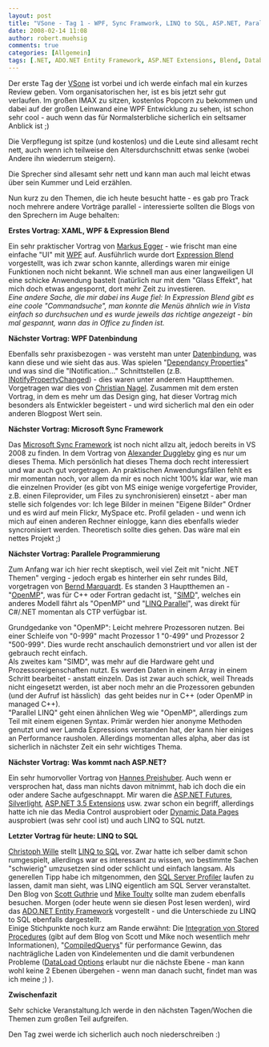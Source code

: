```yaml
---
layout: post
title: "VSone - Tag 1 - WPF, Sync Framwork, LINQ to SQL, ASP.NET, Parallel Extensions"
date: 2008-02-14 11:08
author: robert.muehsig
comments: true
categories: [Allgemein]
tags: [.NET, ADO.NET Entity Framework, ASP.NET Extensions, Blend, Databinding, LINQ to SQL, Parallel Extensions, Silverlight, Sync Framework, Visual Studio 2008, VSone, WPF, XAML]
---
```

<p>Der erste Tag der <a href="http://www.vsone.de/">VSone</a> ist vorbei und ich werde einfach mal ein kurzes Review geben. Vom organisatorischen her, ist es bis jetzt sehr gut verlaufen. Im großen IMAX zu sitzen, kostenlos Popcorn zu bekommen und dabei auf der großen Leinwand eine WPF Entwicklung zu sehen, ist schon sehr cool - auch wenn das für Normalsterbliche sicherlich ein seltsamer Anblick ist ;)</p> <p>Die Verpflegung ist spitze (und kostenlos) und die Leute sind allesamt recht nett, auch wenn ich teilweise den Altersdurchschnitt etwas senke (wobei Andere ihn wiederrum steigern).</p> <p>Die Sprecher sind allesamt sehr nett und kann man auch mal leicht etwas über sein Kummer und Leid erzählen.</p> <p>Nun kurz zu den Themen, die ich heute besucht hatte - es gab pro Track noch mehrere andere Vorträge parallel - interessierte sollten die Blogs von den Sprechern im Auge behalten:</p> <p><strong>Erstes Vortrag: XAML, WPF &amp; Expression Blend</strong></p> <p>Ein sehr praktischer Vortrag von <a href="http://www.markusegger.com/Blog/Index.aspx">Markus Egger</a> - wie frischt man eine einfache "UI" mit <a href="http://de.wikipedia.org/wiki/Windows_Presentation_Foundation">WPF</a> auf. Ausführlich wurde dort <a href="http://www.microsoft.com/expression/products/overview.aspx?key=blend">Expression Blend</a> vorgestellt, was ich zwar schon kannte, allerdings waren mir einige Funktionen noch nicht bekannt. Wie schnell man aus einer langweiligen UI eine schicke Anwendung bastelt (natürlich nur mit dem "Glass Effekt", hat mich doch etwas angespornt, dort mehr Zeit zu investieren.<br><em>Eine andere Sache, die mir dabei ins Auge fiel: In Expression Blend gibt es eine coole "Commandsuche", man konnte die Menüs ähnlich wie in Vista einfach so durchsuchen und es wurde jeweils das richtige angezeigt - bin mal gespannt, wann das in Office zu finden ist.</em></p> <p><strong>Nächster Vortrag: WPF Datenbindung</strong></p> <p>Ebenfalls sehr praxisbezogen - was versteht man unter <a href="http://blogs.msdn.com/msdnat/archive/2007/01/29/wpf-databinding-tutorial.aspx">Datenbindung</a>, was kann diese und wie sieht das aus. Was spielen "<a href="http://msdn2.microsoft.com/en-us/library/ms752914.aspx">Dependancy Properties</a>" und was sind die "INotification..." Schnittstellen (z.B. <a href="http://msdn2.microsoft.com/en-us/library/system.componentmodel.inotifypropertychanged.aspx">INotifyPropertyChanged</a>) - dies waren unter anderem Hauptthemen. Vorgetragen war dies von <a href="http://blogs.thinktecture.com/cnagel/">Christian Nagel</a>. Zusammen mit dem ersten Vortrag, in dem es mehr um das Design ging, hat dieser Vortrag mich besonders als Entwickler begeistert - und wird sicherlich mal den ein oder anderen Blogpost Wert sein.</p> <p><strong>Nächster Vortrag: Microsoft Sync Framework</strong></p> <p>Das <a href="http://msdn2.microsoft.com/en-us/sync/default.aspx">Microsoft Sync Framework</a> ist noch nicht allzu alt, jedoch bereits in VS 2008 zu finden. In dem Vortrag von <a href="http://alexduggleby.com/">Alexander Duggleby</a> ging es nur um dieses Thema. Mich persönlich hat dieses Thema doch recht interessiert und war auch gut vorgetragen. An praktischen Anwendungsfällen fehlt es mir momentan noch, vor allem da mir es noch nicht 100% klar war, wie man die einzelnen Provider (es gibt von MS einige wenige vorgefertige Provider, z.B. einen Fileprovider, um Files zu synchronisieren) einsetzt - aber man stelle sich folgendes vor: Ich lege Bilder in meinen "Eigene Bilder" Ordner und es wird auf mein Flickr, MySpace etc. Profil geladen - und wenn ich mich auf einen anderen Rechner einlogge, kann dies ebenfalls wieder syncronisiert werden. Theoretisch sollte dies gehen. Das wäre mal ein nettes Projekt ;)</p> <p><strong>Nächster Vortrag: Parallele Programmierung</strong></p> <p>Zum Anfang war ich hier recht skeptisch, weil viel Zeit mit "nicht .NET Themen" verging - jedoch ergab es hinterher ein sehr rundes Bild, vorgetragen von <a href="http://www.gosky.de/dotNet/default.htm">Bernd Marquardt</a>. Es standen 3 Hauptthemen an - "<a href="http://de.wikipedia.org/wiki/OpenMP">OpenMP</a>", was für C++ oder Fortran gedacht ist, "<a href="http://en.wikipedia.org/wiki/SIMD">SIMD</a>", welches ein anderes Modell fährt als "OpenMP" und "<a href="http://msdn.microsoft.com/msdnmag/issues/07/10/PLINQ/default.aspx?loc=de">LINQ Parallel</a>", was direkt für C#/.NET momentan als CTP verfügbar ist.</p> <p>Grundgedanke von "OpenMP": Leicht mehrere Prozessoren nutzen. Bei einer Schleife von "0-999" macht Prozessor 1 "0-499" und Prozessor 2 "500-999". Dies wurde recht anschaulich demonstriert und vor allen ist der gebrauch recht einfach.<br>Als zweites kam "SIMD", was mehr auf die Hardware geht und Prozessoreigenschaften nutzt. Es werden Daten in einem Array in einem Schritt bearbeitet - anstatt einzeln. Das ist zwar auch schick, weil Threads nicht eingesetzt werden, ist aber noch mehr an die Prozessoren gebunden (und der Aufruf ist hässlich)&nbsp; das geht beides nur in C++ (oder OpenMP in managed C++).<br>"Parallel LINQ" geht einen ähnlichen Weg wie "OpenMP", allerdings zum Teil mit einem eigenen Syntax. Primär werden hier anonyme Methoden genutzt und wer Lamda Expressions verstanden hat, der kann hier einiges an Performance rausholen. Allerdings momentan alles alpha, aber das ist sicherlich in nächster Zeit ein sehr wichtiges Thema.</p> <p><strong>Nächster Vortrag:</strong> <strong>Was kommt nach ASP.NET?</strong></p> <p>Ein sehr humorvoller Vortrag von <a href="http://www.preishuber.net/">Hannes Preishuber</a>. Auch wenn er versprochen hat, dass man nichts davon mitnimmt, hab ich doch die ein oder andere Sache aufgeschnappt. Mir waren die <a href="http://www.asp.net/downloads/futures/">ASP.NET Futures</a>, <a href="http://de.wikipedia.org/wiki/Silverlight">Silverlight</a>, <a href="http://quickstarts.asp.net/3-5-extensions/">ASP.NET 3.5 Extensions</a> usw. zwar schon ein begriff, allerdings hatte ich nie das Media Control ausprobiert oder <a href="http://quickstarts.asp.net/3-5-extensions/dyndata/default.aspx">Dynamic Data Pages</a> ausprobiert (was sehr cool ist) und auch LINQ to SQL nutzt.</p> <p><strong>Letzter Vortrag für heute: LINQ to SQL</strong></p> <p><a href="http://chrison.net/">Christoph Wille</a> stellt <a href="http://msdn2.microsoft.com/en-us/library/bb425822.aspx">LINQ to SQL</a> vor. Zwar hatte ich selber damit schon rumgespielt, allerdings war es interessant zu wissen, wo bestimmte Sachen "schwierig" umzusetzen sind oder schlicht und einfach langsam. Als generellen Tipp habe ich mitgenommen, den <a href="http://technet.microsoft.com/de-de/library/ms181091.aspx">SQL Server Profiler</a> laufen zu lassen, damit man sieht, was LINQ eigentlich am SQL Server veranstaltet. Den Blog von <a href="http://weblogs.asp.net/scottgu/">Scott Guthrie</a> und <a href="http://mtaulty.com/communityserver/blogs/mike_taultys_blog/default.aspx">Mike Toulty</a> sollte man zudem ebenfalls besuchen. Morgen (oder heute wenn sie diesen Post lesen werden), wird das <a href="http://msdn2.microsoft.com/en-us/library/aa697427(VS.80).aspx">ADO.NET Entity Framework</a> vorgestellt - und die Unterschiede zu LINQ to SQL ebenfalls dargestellt. <br>Einige Stichpunkte noch kurz am Rande erwähnt: Die <a href="http://weblogs.asp.net/scottgu/archive/2007/08/16/linq-to-sql-part-6-retrieving-data-using-stored-procedures.aspx">Integration von Stored Procedures</a> (gibt auf dem Blog von Scott und Mike noch wesentlich mehr Informationen), "<a href="http://www.thinqlinq.com/Default/LINQ_to_SQL_Compiled_Queries.aspx">CompiledQuerys</a>" für performance Gewinn, das nachträgliche Laden von Kindelementen und die damit verbundenen Probleme (<a href="http://srtsolutions.com/blogs/billwagner/archive/2007/08/19/linq-2-sql-object-identity-and-deferred-loading.aspx">DataLoad Options</a> erlaubt nur die nächste Ebene - man kann wohl keine 2 Ebenen übergehen - wenn man danach sucht, findet man was ich meine ;) ).</p> <p><strong>Zwischenfazit</strong></p> <p>Sehr schicke Veranstaltung.Ich werde in den nächsten Tagen/Wochen die Themen zum großen Teil aufgreifen.</p> <p>Den Tag zwei werde ich sicherlich auch noch niederschreiben :) </p>
